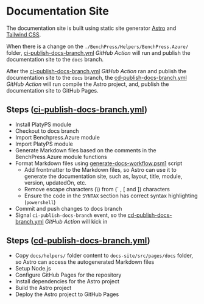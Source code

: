 # Documentation Site

The documentation site is built using static site generator [Astro](https://astro.build/) and [Tailwind CSS](https://tailwindcss.com/).

When there is a change on the `./BenchPress/Helpers/BenchPress.Azure/` folder, [ci-publish-docs-branch.yml](../.github/workflows/ci-publish-docs-branch.yml) _GitHub Action_ will run and publish the documentation site to the `docs` branch.

After the [ci-publish-docs-branch.yml](../.github/workflows/ci-publish-docs-branch.yml) _GitHub Action_ ran and publish the documentation site to the `docs` branch, the [cd-publish-docs-branch.yml](../.github/workflows/cd-publish-docs-branch.yml) _GitHub Action_ will run compile the Astro project, and, publish the documentation site to GitHub Pages.

## Steps ([ci-publish-docs-branch.yml](../.github/workflows/ci-publish-docs-branch.yml))

- Install PlatyPS module
- Checkout to docs branch
- Import Benchpress.Azure module
- Import PlatyPS module
- Generate Markdown files based on the comments in the BenchPress.Azure module functions
- Format Markdown files using [generate-docs-workflow.psm1](.github/scripts/generate-docs-workflow.psm1) script
  - Add frontmatter to the Markdown files, so Astro can use it to generate the documentation site, such as, layout, title, module, version, updatedOn, etc.
  - Remove escape characters (\\) from (` , [ and ]) characters
  - Ensure the code in the `SYNTAX` section has correct syntax highlighting (`powershell`)
- Commit and push changes to docs branch
- Signal `ci-publish-docs-branch` event, so the [cd-publish-docs-branch.yml](../.github/workflows/cd-publish-docs-branch.yml) _GitHub Action_ will kick in

## Steps ([cd-publish-docs-branch.yml](../.github/workflows/cd-publish-docs-branch.yml))

- Copy `docs/helpers/` folder content to `docs-site/src/pages/docs` folder, so Astro can access the autogenerated Markdown files
- Setup Node.js
- Configure GitHub Pages for the repository
- Install dependencies for the Astro project
- Build the Astro project
- Deploy the Astro project to GitHub Pages
